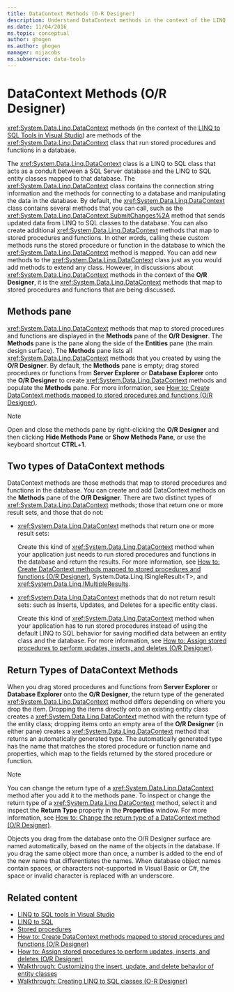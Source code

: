```yaml
---
title: DataContext Methods (O-R Designer)
description: Understand DataContext methods in the context of the LINQ to SQL tools for Visual Studio. These methods run stored procedures and functions in a database.
ms.date: 11/04/2016
ms.topic: conceptual
author: ghogen
ms.author: ghogen
manager: mijacobs
ms.subservice: data-tools
---
```


# DataContext Methods (O/R Designer)

<xref:System.Data.Linq.DataContext> methods (in the context of the [LINQ to SQL Tools in Visual Studio](../data-tools/linq-to-sql-tools-in-visual-studio2.md)) are methods of the <xref:System.Data.Linq.DataContext> class that run stored procedures and functions in a database.

The <xref:System.Data.Linq.DataContext> class is a LINQ to SQL class that acts as a conduit between a SQL Server database and the LINQ to SQL entity classes mapped to that database. The <xref:System.Data.Linq.DataContext> class contains the connection string information and the methods for connecting to a database and manipulating the data in the database. By default, the <xref:System.Data.Linq.DataContext> class contains several methods that you can call, such as the <xref:System.Data.Linq.DataContext.SubmitChanges%2A> method that sends updated data from LINQ to SQL classes to the database. You can also create additional <xref:System.Data.Linq.DataContext> methods that map to stored procedures and functions. In other words, calling these custom methods runs the stored procedure or function in the database to which the <xref:System.Data.Linq.DataContext> method is mapped. You can add new methods to the <xref:System.Data.Linq.DataContext> class just as you would add methods to extend any class. However, in discussions about <xref:System.Data.Linq.DataContext> methods in the context of the **O/R Designer**, it is the <xref:System.Data.Linq.DataContext> methods that map to stored procedures and functions that are being discussed.

## Methods pane

<xref:System.Data.Linq.DataContext> methods that map to stored procedures and functions are displayed in the **Methods** pane of the **O/R Designer**. The **Methods** pane is the pane along the side of the **Entities** pane (the main design surface). The **Methods** pane lists all <xref:System.Data.Linq.DataContext> methods that you created by using the **O/R Designer**. By default, the **Methods** pane is empty; drag stored procedures or functions from **Server Explorer** or **Database Explorer** onto the **O/R Designer** to create <xref:System.Data.Linq.DataContext> methods and populate the **Methods** pane. For more information, see [How to: Create DataContext methods mapped to stored procedures and functions (O/R Designer)](../data-tools/how-to-create-datacontext-methods-mapped-to-stored-procedures-and-functions-o-r-designer.md).

> [!NOTE]
> Open and close the methods pane by right-clicking the **O/R Designer** and then clicking **Hide Methods Pane** or **Show Methods Pane**, or use the keyboard shortcut **CTRL**+**1**.

## Two types of DataContext methods

DataContext methods are those methods that map to stored procedures and functions in the database. You can create and add DataContext methods on the **Methods** pane of the **O/R Designer**. There are two distinct types of <xref:System.Data.Linq.DataContext> methods; those that return one or more result sets, and those that do not:

- <xref:System.Data.Linq.DataContext> methods that return one or more result sets:

   Create this kind of <xref:System.Data.Linq.DataContext> method when your application just needs to run stored procedures and functions in the database and return the results. For more information, see [How to: Create DataContext methods mapped to stored procedures and functions (O/R Designer)](../data-tools/how-to-create-datacontext-methods-mapped-to-stored-procedures-and-functions-o-r-designer.md), System.Data.Linq.ISingleResult\<T>, and <xref:System.Data.Linq.IMultipleResults>.

- <xref:System.Data.Linq.DataContext> methods that do not return result sets: such as Inserts, Updates, and Deletes for a specific entity class.

   Create this kind of <xref:System.Data.Linq.DataContext> method when your application has to run stored procedures instead of using the default LINQ to SQL behavior for saving modified data between an entity class and the database. For more information, see [How to: Assign stored procedures to perform updates, inserts, and deletes (O/R Designer)](../data-tools/how-to-assign-stored-procedures-to-perform-updates-inserts-and-deletes-o-r-designer.md).

## Return Types of DataContext Methods

When you drag stored procedures and functions from **Server Explorer** or **Database Explorer** onto the **O/R Designer**, the return type of the generated <xref:System.Data.Linq.DataContext> method differs depending on where you drop the item. Dropping the items directly onto an existing entity class creates a <xref:System.Data.Linq.DataContext> method with the return type of the entity class; dropping items onto an empty area of the **O/R Designer** (in either pane) creates a <xref:System.Data.Linq.DataContext> method that returns an automatically generated type. The automatically generated type has the name that matches the stored procedure or function name and properties, which map to the fields returned by the stored procedure or function.

> [!NOTE]
> You can change the return type of a <xref:System.Data.Linq.DataContext> method after you add it to the methods pane. To inspect or change the return type of a <xref:System.Data.Linq.DataContext> method, select it and inspect the **Return Type** property in the **Properties** window. For more information, see [How to: Change the return type of a DataContext method (O/R Designer)](../data-tools/how-to-change-the-return-type-of-a-datacontext-method-o-r-designer.md).

Objects you drag from the database onto the O/R Designer surface are named automatically, based on the name of the objects in the database. If you drag the same object more than once, a number is added to the end of the new name that differentiates the names. When database object names contain spaces, or characters not-supported in Visual Basic or C#, the space or invalid character is replaced with an underscore.

## Related content

- [LINQ to SQL tools in Visual Studio](../data-tools/linq-to-sql-tools-in-visual-studio2.md)
- [LINQ to SQL](/dotnet/framework/data/adonet/sql/linq/index)
- [Stored procedures](/dotnet/framework/data/adonet/sql/linq/stored-procedures)
- [How to: Create DataContext methods mapped to stored procedures and functions (O/R Designer)](../data-tools/how-to-create-datacontext-methods-mapped-to-stored-procedures-and-functions-o-r-designer.md)
- [How to: Assign stored procedures to perform updates, inserts, and deletes (O/R Designer)](../data-tools/how-to-assign-stored-procedures-to-perform-updates-inserts-and-deletes-o-r-designer.md)
- [Walkthrough: Customizing the insert, update, and delete behavior of entity classes](../data-tools/walkthrough-customizing-the-insert-update-and-delete-behavior-of-entity-classes.md)
- [Walkthrough: Creating LINQ to SQL classes (O-R Designer)](how-to-create-linq-to-sql-classes-mapped-to-tables-and-views-o-r-designer.md)
